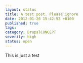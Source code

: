 ```yaml
---
layout: status
title: A test post. Please ignore
date: 2012-01-26 15:42:52 +0100
published: true
tags:
category: DrupalCONCEPT
severity: high
status: open
---
```


This is just a test
